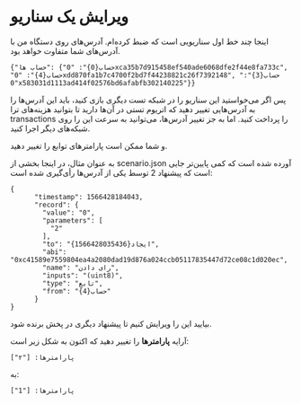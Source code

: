 # ویرایش یک سناریو

اینجا چند خط اول سناریویی است که ضبط کرده‌ام.  آدرس‌های روی دستگاه من با آدرس‌های شما متفاوت خواهد بود.

```
{"حساب ها": {"حساب{0}": "0xca35b7d915458ef540ade6068dfe2f44e8fa733c", "حساب{4}": "0xdd870fa1b7c4700f2bd7f44238821c26f7392148", "حساب{3}": "0x583031d1113ad414f02576bd6afabfb302140225"}}
```

پس اگر می‌خواستید این سناریو را در شبکه تست دیگری بازی کنید، باید این آدرس‌ها را به آدرس‌هایی تغییر دهید که اتریوم تستی در آن‌ها دارید تا بتوانید هزینه‌های ترا transactions را پرداخت کنید.  اما به جز تغییر آدرس‌ها، می‌توانید به سرعت این را روی شبکه‌های دیگر اجرا کنید.

و شما ممکن است پارامترهای توابع را تغییر دهید.

به عنوان مثال، در اینجا بخشی از scenario.json آورده شده است که کمی پایین‌تر جایی است که پیشنهاد 2 توسط یکی از آدرس‌ها رأی‌گیری شده است:

```
{
      "timestamp": 1566428184043,
      "record": {
        "value": "0",
        "parameters": [
          "2"
        ],
        "to": "ایجاد{1566428035436}",
        "abi": "0xc41589e7559804ea4a2080dad19d876a024ccb05117835447d72ce08c1d020ec",
        "name": "رای دادن",
        "inputs": "(uint8)",
        "type": "تابع",
        "from": "حساب{4}"
      }
}
```

بیایید این را ویرایش کنیم تا پیشنهاد دیگری در پخش برنده شود.

آرایه **پارامترها** را تغییر دهید که اکنون به شکل زیر است:

```
پارامترها: ["۲"]
```

به:

```
پارامترها: ["1"]
```
